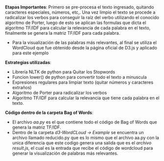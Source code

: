 
**Etapas Importantes**:
Primero se pre-procesa el texto ingresado, quitando caracteres especiales, números, etc,. Una vez limpio el texto se procede a radicalizar los verbos para conseguir la raíz del verbo utilizando el conocido algoritmo de Porter, luego de esto se aplican las formulas que dicta el algoritmo TF/IDF para calcular la relevancia de cada palabra en el texto, finalmente se genera la matriz TF/IDF para cada palabra.

- Para la visualización de las palabras más relevantes, al final se utiliza el WordCloud que fue obtenido desde la página oficial de D3.js y aplicado para este ejemplo

**Estrategias utilizadas**:

- Librería NLTK de python para Quitar los Stopwords 
- Funcion lower() de python para convertir todo el texto a minuscula
- Expresiones regulares para limpiar texto (quitar números y caracteres extraños)
- Algoritmo de Porter para radicalizar los verbos
- Algoritmo TF/IDF para calcular la relevancia que tiene cada palabra en el texto.

**Código dentro de la carpeta Bag of Words**:
- El archivo *aa.py* es el que contiene todo el código de Bag of Words que genera la matriz TF/IDF.
- Dentro de la carpeta *d3-WordCLoud -> Example* se encuentra  un archivo llamado reducido.py que es lo mismo que el archivo aa.py con la unica diferencia que este codigo genera una salida que es el *archivo result.js*, el cual es la entrada que recibe el código de wordcloud para generar la visualización de palabras más relevantes.

